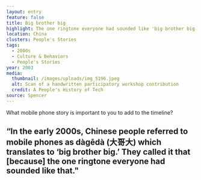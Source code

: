 ```yaml
---
layout: entry
feature: false
title: Big brother big
highlight: The one ringtone everyone had sounded like 'big brother big'
location: China
clusters: People's Stories
tags:
  - 2000s
  - Culture & Behaviors
  - People's Stories
year: 2003
media:
  thumbnail: /images/uploads/img_5196.jpeg
  alt: Scan of a handwritten participatory workshop contribution
  credit: A People's History of Tech
source: Spencer
---
```

What mobile phone story is important to you to add to the timeline? 

## “In the early 2000s, Chinese people referred to mobile phones as dàgēdà (大哥大) which translates to ‘big brother big.’ They called it that \[because] the one ringtone everyone had sounded like that."
